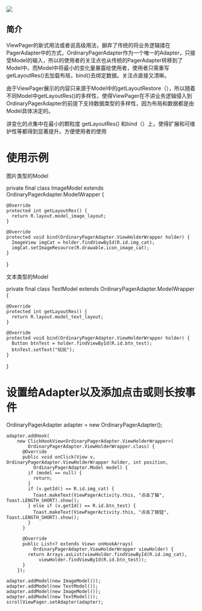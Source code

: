 ![](./images/ViewPager.gif)

## 简介
ViewPager的新式用法或者说高级用法，摒弃了传统的将业务逻辑揉在PagerAdapter中的方式，OrdinaryPagerAdapter作为一个唯一的Adapter，只接受Model的输入，所以的使用者的关注点也从传统的PagerAdapter转移到了Model中，而Model中将最小的变化量暴露给使用者，使用者只需重写getLayoutRes()去加载布局，bind()去绑定数据。关注点直接又清晰。


由于ViewPager展示的内容只来源于Model中的getLayoutRestore（），所以随着不同Model中getLayoutRes()的多样性，使得ViewPager在不讲业务逻辑侵入到OrdinaryPagerAdapter的前提下支持数据类型的多样性，因为布局和数据都是由Model具体决定的。

讲变化的点集中在最小的颗粒度 getLayoutRes() 和bind（）上，使得扩展和可维护性等都得到显著提升。方便使用者的使用


# 使用示例

图片类型的Model

private final class ImageModel extends OrdinaryPagerAdapter.ModelWrapper {

    @Override
    protected int getLayoutRes() {
      return R.layout.model_image_layout;
    }

    @Override
    protected void bind(OrdinaryPagerAdapter.ViewHolderWrapper holder) {
      ImageView imgCat = holder.findViewById(R.id.img_cat);
      imgCat.setImageResource(R.drawable.icon_image_cat);
    }
  }

文本类型的Model

  private final class TextModel extends OrdinaryPagerAdapter.ModelWrapper {

    @Override
    protected int getLayoutRes() {
      return R.layout.model_text_layout;
    }

    @Override
    protected void bind(OrdinaryPagerAdapter.ViewHolderWrapper holder) {
      Button btnTest = holder.findViewById(R.id.btn_test);
      btnTest.setText("玩玩");
    }
  }
  
  
#   设置给Adapter以及添加点击或则长按事件
  
  OrdinaryPagerAdapter adapter = new OrdinaryPagerAdapter();
  
    adapter.addHook(
        new ClickHookView<OrdinaryPagerAdapter.ViewHolderWrapper>(
            OrdinaryPagerAdapter.ViewHolderWrapper.class) {
          @Override
          public void onClick(View v, OrdinaryPagerAdapter.ViewHolderWrapper holder, int position,
              OrdinaryPagerAdapter.Model model) {
            if (model == null) {
              return;
            }
            if (v.getId() == R.id.img_cat) {
              Toast.makeText(ViewPagerActivity.this, "点击了猫", Toast.LENGTH_SHORT).show();
            } else if (v.getId() == R.id.btn_test) {
              Toast.makeText(ViewPagerActivity.this, "点击了按钮", Toast.LENGTH_SHORT).show();
            }
          }

          @Override
          public List<? extends View> onHookArrays(
              OrdinaryPagerAdapter.ViewHolderWrapper viewHolder) {
            return Arrays.asList(viewHolder.findViewById(R.id.img_cat),
                viewHolder.findViewById(R.id.btn_test));
          }
        });
    
    adapter.addModel(new ImageModel());
    adapter.addModel(new TextModel());
    adapter.addModel(new ImageModel());
    adapter.addModel(new TextModel());
    scrollViewPager.setAdapter(adapter);
    
